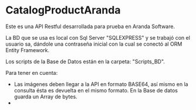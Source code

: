 # CatalogProductAranda

Este es una API Restful desarrollada para prueba en Aranda Software.

La BD que se usa es local con Sql Server "SQLEXPRESS" y se trabajó con el usuario sa, dándole una contraseña inicial con la cual se conectó al ORM Entity Framework.

Los scripts de la Base de Datos están en la carpeta: "Scripts_BD".

Para tener en cuenta:
- Las imágenes deben llegar a la API en formato BASE64, así mismo en la consulta ésta es devuelta en el mismo formato. En la Base de datos guarda un Array de bytes.
- 

